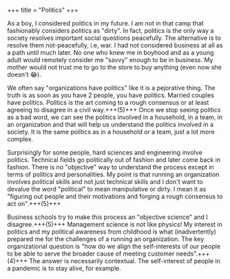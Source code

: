 +++
title = "Politics"
+++

As a boy, I considered politics in my future. I am not in that camp that fashionably considers politics as "dirty". In fact, politics is the only way a society resolves important social questions peacefully. The alternative is to resolve them not-peacefully, i.e, war. I had not considered business at all as a path until much later. No one who knew me in boyhood and as a young adult would remotely consider me "savvy" enough to be in business. My mother would not trust me to go to the store to buy anything (even now she doesn't 😂).

We often say "organizations have politics" like it is a pejorative thing. The truth is as soon as you have 2 people, you have politics. Married couples have politics. Politics is the art coming to a rough consensus or at least agreeing to disagree in a civil way.+++(5)+++ Once we stop seeing politics as a bad word, we can see the politics involved in a household, in a team, in an organization and that will help us understand the politics involved in a society. It is the same politics as in a household or a team, just a lot more complex.

Surprisingly for some people, hard sciences and engineering involve politics. Technical fields go politically out of fashion and later come back in fashion. There is no "objective" way to understand the process except in terms of politics and personalities. My point is that running an organization involves political skills and not just technical skills and I don't want to devalue the word "political" to mean manipulative or dirty. I mean it as "figuring out people and their motivations and forging a rough consensus to act on".+++(5)+++

Business schools try to make this process an "objective science" and I disagree.+++(5)+++ Management science is not like physics! My interest in politics and my political awareness from childhood is what (inadvertently) prepared me for the challenges of a running an organization.  The key organizational question is "how do we align the self-interests of our people to be able to serve the broader cause of meeting customer needs".+++(4)+++ The answer is necessarily contextual. The self-interest of people in a pandemic is to stay alive, for example.
